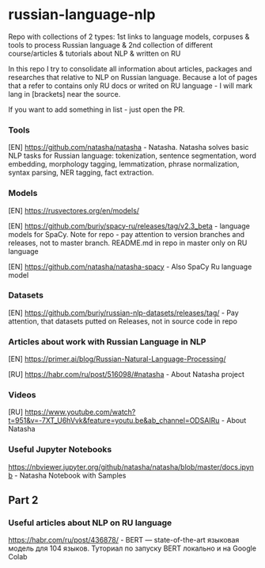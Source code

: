 # russian-language-nlp
Repo with collections of 2 types: 1st links to language models, corpuses &amp; tools to process Russian language &amp; 2nd collection of different course/articles &amp; tutorials about NLP &amp; written on RU


In this repo I try to consolidate all information about articles, packages and researches that relative to NLP on Russian language. 
Because a lot of pages that a refer to  contains only RU docs or writed on RU language - I will mark lang in [brackets] near the source. 

If you want to add something in list - just open the PR. 

### Tools

[EN] https://github.com/natasha/natasha - Natasha. Natasha solves basic NLP tasks for Russian language: tokenization, sentence segmentation, word embedding, morphology tagging, lemmatization, phrase normalization, syntax parsing, NER tagging, fact extraction. 


### Models

[EN] https://rusvectores.org/en/models/ 

[EN] https://github.com/buriy/spacy-ru/releases/tag/v2.3_beta - language models for SpaCy. Note for repo - pay attention to version branches and releases, not to master branch. README.md in repo in master only on RU language

[EN] https://github.com/natasha/natasha-spacy - Also SpaCy Ru language model

### Datasets

[EN] https://github.com/buriy/russian-nlp-datasets/releases/tag/ - Pay attention, that datasets putted on Releases, not in source code in repo


### Articles about work with Russian Language in NLP
[EN] https://primer.ai/blog/Russian-Natural-Language-Processing/

[RU] https://habr.com/ru/post/516098/#natasha - About Natasha project

### Videos
[RU] https://www.youtube.com/watch?t=951&v=-7XT_U6hVvk&feature=youtu.be&ab_channel=ODSAIRu - About Natasha 

### Useful Jupyter Notebooks
https://nbviewer.jupyter.org/github/natasha/natasha/blob/master/docs.ipynb - Natasha Notebook with Samples


## Part 2
### Useful articles about NLP on RU language

https://habr.com/ru/post/436878/  - BERT — state-of-the-art языковая модель для 104 языков. Туториал по запуску BERT локально и на Google Colab

